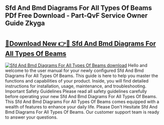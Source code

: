## Sfd And Bmd Diagrams For All Types Of Beams PDf Free Download - Part-QvF Service Owner Guide Zkyga

# <h2><a href="http://dfpf4py.blite.top/?on=Sfd+And+Bmd+Diagrams+For+All+Types+Of+Beams">🔗Download New 👉🔴 Sfd And Bmd Diagrams For All Types Of Beams</a></h2>

[![Sfd And Bmd Diagrams For All Types Of Beams download](https://i.imgur.com/lujVjoI.png)](http://dfpf4py.blite.top/?on=Sfd+And+Bmd+Diagrams+For+All+Types+Of+Beams)
Hello and welcome to the user manual for your newly configured Sfd And Bmd Diagrams For All Types Of Beams. This guide is here to help you master the functions and capabilities of your product. Inside, you will find detailed instructions for installation, usage, maintenance, and troubleshooting. Important Safety Guidelines Please read all safety guidelines carefully before operating your new Sfd And Bmd Diagrams For All Types Of Beams. This Sfd And Bmd Diagrams For All Types Of Beams comes equipped with a wealth of features to enhance your daily life. Please Don't Hesitate Sfd And Bmd Diagrams For All Types Of Beams. Our customer support team is ready to answer your questions.
